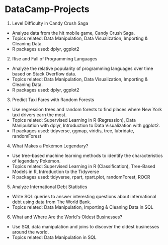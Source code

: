 # DataCamp-Projects

1. Level Difficulty in Candy Crush Saga
- Analyze data from the hit mobile game, Candy Crush Saga.
- Topics related: Data Manipulation, Data Visualization, Importing & Cleaning Data.
- R packages used: dplyr, ggplot2

2. Rise and Fall of Programming Languages
- Analyze the relative popularity of programming languages over time based on Stack Overflow data.
- Topics related: Data Manipulation, Data Visualization, Importing & Cleaning Data.
- R packages used: dplyr, ggplot2

3. Predict Taxi Fares with Random Forests
- Use regression trees and random forests to find places where New York taxi drivers earn the most.
- Topics related: Supervised Learning in R (Regression), Data Manipulation with dplyr, Introduction to Data Visualization with ggplot2.
- R packages used: tidyverse, ggmap, viridis, tree, lubridate, randomForest

4. What Makes a Pokémon Legendary?
- Use tree-based machine learning methods to identify the characteristics of legendary Pokémon.
- Topics related: Supervised Learning in R (Classification), Tree-Based Models in R, Introduction to the Tidyverse
- R packages used: tidyverse, rpart, rpart.plot, randomForest, ROCR

5. Analyze International Debt Statistics
- Write SQL queries to answer interesting questions about international debt using data from The World Bank.
- Topics related: Data Manipulation, Importing & Cleaning Data in SQL

6. What and Where Are the World's Oldest Businesses?
- Use SQL data manipulation and joins to discover the oldest businesses around the world.
- Topics related: Data Manipulation in SQL
